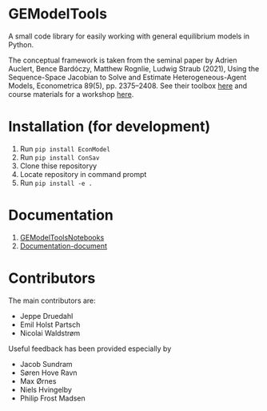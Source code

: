 # GEModelTools

A small code library for easily working with general equilibrium models in Python.

The conceptual framework is taken from the seminal paper by Adrien Auclert, Bence Bardóczy, Matthew Rognlie, Ludwig Straub (2021), Using the Sequence-Space Jacobian to Solve and Estimate Heterogeneous-Agent Models, Econometrica 89(5), pp. 2375–2408. See their toolbox [here](https://github.com/shade-econ/sequence-jacobian) and course materials for a workshop [here](https://github.com/shade-econ/nber-workshop-2022).

# Installation (for development)

1. Run `pip install EconModel`
2. Run `pip install ConSav`
3. Clone thise repositoryy
4. Locate repository in command prompt
5. Run `pip install -e .`

# Documentation

1. [GEModelToolsNotebooks](https://github.com/NumEconCopenhagen/GEModelToolsNotebooks)
2. [Documentation-document](https://github.com/NumEconCopenhagen/GEModelToolsNotebooks/blob/master/GEModelTools.pdf)

# Contributors

The main contributors are:

- Jeppe Druedahl
- Emil Holst Partsch
- Nicolai Waldstrøm

Useful feedback has been provided especially by

- Jacob Sundram
- Søren Hove Ravn
- Max Ørnes
- Niels Hvingelby
- Philip Frost Madsen